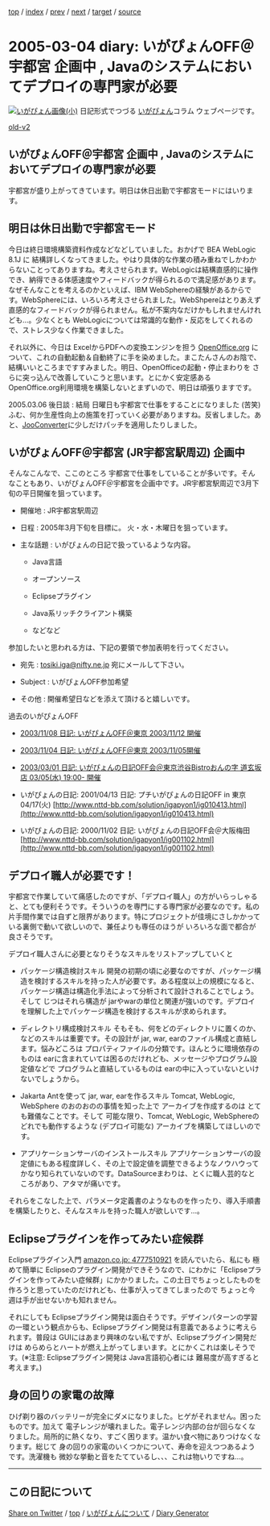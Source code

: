[top](../index.html) 
 / [index](index.html) 
 / [prev](ig050301.html) 
 / [next](ig050307.html) 
 / [target](https://igapyon.github.io/diary/2005/ig050304.html) 
 / [source](https://github.com/igapyon/diary/blob/gh-pages/2005/ig050304.src.md) 

2005-03-04 diary: いがぴょんOFF＠宇都宮 企画中 , Javaのシステムにおいてデプロイの専門家が必要
=====================================================================================================
[![いがぴょん画像(小)](https://igapyon.github.io/diary/images/iga200306s.jpg "いがぴょん")](https://igapyon.github.io/diary/memo/memoigapyon.html) 日記形式でつづる [いがぴょん](https://igapyon.github.io/diary/memo/memoigapyon.html)コラム ウェブページです。

[old-v2](ig050304-orig.html)

## いがぴょんOFF＠宇都宮 企画中 , Javaのシステムにおいてデプロイの専門家が必要

宇都宮が盛り上がってきています。明日は休日出勤で宇都宮モードにはいります。


## 明日は休日出勤で宇都宮モード

今日は終日環境構築資料作成などなどしていました。おかげで BEA WebLogic 8.1J に 結構詳しくなってきました。やはり具体的な作業の積み重ねでしかわからないことってありますね。考えさせられます。WebLogicは結構直感的に操作でき、納得できる体感速度やフィードバックが得られるので満足感があります。なぜそんなことを考えるのかといえば、IBM WebSphereの経験があるからです。WebSphereには、いろいろ考えさせられました。WebShpereはとりあえず 直感的なフィードバックが得られません。私が不案内なだけかもしれませんけれども…。少なくとも WebLogicについては常識的な動作・反応をしてくれるので、ストレス少なく作業できました。

それ以外に、今日は ExcelからPDFへの変換エンジンを担う [OpenOffice.org](http://ja.openoffice.org/) について、これの自動起動＆自動終了に手を染めました。まこたんさんのお陰で、結構いいところまですすみました。明日、OpenOfficeの起動・停止まわりを さらに突っ込んで改善していこうと思います。とにかく安定感ある
OpenOffice.org利用環境を構築しないとまずいので、明日は頑張りますです。

2005.03.06 後日談 : 結局 日曜日も宇都宮で仕事をすることになりました (苦笑) ふむ、何か生産性向上の施策を打っていく必要がありますね。反省しました。あと、[JooConverter](http://hp.vector.co.jp/authors/VA027994/joo/jooconverter.html)に少しだけパッチを適用したりしました。

## いがぴょんOFF＠宇都宮 (JR宇都宮駅周辺) 企画中

そんなこんなで、ここのところ 宇都宮で仕事をしていることが多いです。そんなこともあり、いがぴょんOFF＠宇都宮を企画中です。JR宇都宮駅周辺で3月下旬の平日開催を狙っています。

* 開催地 : JR宇都宮駅周辺
  
* 日程 : 2005年3月下旬を目標に。
  火・水・木曜日を狙っています。
  
* 主な話題 : いがぴょんの日記で扱っているような内容。
  
  * Java言語
    
  * オープンソース
    
  * Eclipseプラグイン
    
  * Java系リッチクライアント構築
    
  * などなど
  

参加したいと思われる方は、下記の要領で参加表明を行ってください。

* 宛先 : tosiki.iga@nifty.ne.jp 宛にメールして下さい。
  
* Subject : いがぴょんOFF参加希望
  
* その他 : 開催希望日などを添えて頂けると嬉しいです。

過去のいがぴょんOFF

* [2003/11/08 日記: いがぴょんOFF＠東京 2003/11/12 開催](../2003/ig031108.html)
  
* [2003/11/04 日記: いがぴょんOFF＠東京 2003/11/05開催](../2003/ig031104.html)
  
* [2003/03/01 日記: いがぴょんの日記OFF会＠東京渋谷Bistroおんの字 道玄坂店 03/05(水) 19:00- 開催](../2003/ig030301.html)
  
* いがぴょんの日記: 2001/04/13 日記: プチいがぴょんの日記OFF in 東京 04/17(火)
  [http://www.nttd-bb.com/solution/igapyon1/ig010413.html](http://www.nttd-bb.com/solution/igapyon1/ig010413.html)
  
* いがぴょんの日記: 2000/11/02 日記: いがぴょんの日記OFF会＠大阪梅田
  [http://www.nttd-bb.com/solution/igapyon1/ig001102.html](http://www.nttd-bb.com/solution/igapyon1/ig001102.html)

## デプロイ職人が必要です！

宇都宮で作業していて痛感したのですが、「デプロイ職人」の方がいらっしゃると、とても便利そうです。そういうのを専門にする専門家が必要なのです。私の片手間作業では自ずと限界があります。特にプロジェクトが佳境にさしかかっている裏側で動いて欲しいので、兼任よりも専任のほうが いろいろな面で都合が良さそうです。

デプロイ職人さんに必要となりそうなスキルをリストアップしていくと

* パッケージ構造検討スキル
  開発の初期の頃に必要なのですが、パッケージ構造を検討するスキルを持った人が必要です。ある程度以上の規模になると、パッケージ構造は構造化手法によって分析されて設計されることでしょう。そして
  じつはそれら構造が jarやwarの単位と関連が強いのです。デプロイを理解した上でパッケージ構造を検討するスキルが求められます。
  
* ディレクトリ構成検討スキル
  そもそも、何をどのディレクトリに置くのか、などのスキルは重要です。その設計が jar, war, earのファイル構成と直結します。悩みどころは
  プロパティファイルの分類です。ほんとうに環境依存のものは earに含まれていては困るのだけれども、メッセージやプログラム設定値などで プログラムと直結しているものは
  earの中に入っていないといけないでしょうから。
  
* Jakarta Antを使って jar, war, earを作るスキル
  Tomcat, WebLogic, WebSphere のおのおのの事情を知った上で アーカイブを作成するのは とても難儀なことです。そして
  可能な限り、Tomcat, WebLogic, WebSphereのどれでも動作するような (デプロイ可能な) アーカイブを構築してほしいのです。
  
* アプリケーションサーバのインストールスキル
  アプリケーションサーバの設定値にもある程度詳しく、その上で設定値を調整できるようなノウハウって かなり知られていないのです。DataSourceまわりは、とくに職人芸的なところがあり、アタマが痛いです。

それらをこなした上で、パラメータ定義書のようなものを作ったり、導入手順書を構築したりと、そんなスキルを持った職人が欲しいです…。

## Eclipseプラグインを作ってみたい症候群

Eclipseプラグイン入門 [amazon.co.jp: 4777510921](http://www.amazon.co.jp/exec/obidos/ASIN/4777510921/igapyondiary-22) を読んでいたら、私にも 極めて簡単に Eclipseのプラグイン開発ができそうなので、にわかに「Eclipseプラグインを作ってみたい症候群」にかかりました。この土日でちょっとしたものを作ろうと思っていたのだけれども、仕事が入ってきてしまったので ちょっと今週は手が出せないかも知れません。

それにしても Eclipseプラグイン開発は面白そうです。デザインパターンの学習の一環という観点からも、Eclipseプラグイン開発は有意義であるように考えられます。普段は
GUIにはあまり興味のない私ですが、Eclipseプラグイン開発だけは めらめらとハートが燃え上がってしまいます。とにかくこれは楽しそうです。(※注意:
Eclipseプラグイン開発は Java言語初心者には 難易度が高すぎると考えます。)

## 身の回りの家電の故障

ひげ剃り器のバッテリーが完全にダメになりました。ヒゲがそれません。困ったものです。加えて 電子レンジが壊れました。電子レンジ内部の台が回らなくなりました。局所的に熱くなり、すごく困ります。温かい食べ物にありつけなくなります。総じて 身の回りの家電のいくつかについて、寿命を迎えつつあるようです。洗濯機も 微妙な挙動と音をたてているし、、、これは物いりですね…。


----------------------------------------------------------------------------------------------------

## この日記について

[Share on Twitter](https://twitter.com/intent/tweet?hashtags=igapyon%2Cdiary%2C%E3%81%84%E3%81%8C%E3%81%B4%E3%82%87%E3%82%93&text=%E3%81%84%E3%81%8C%E3%81%B4%E3%82%87%E3%82%93OFF%EF%BC%A0%E5%AE%87%E9%83%BD%E5%AE%AE+%E4%BC%81%E7%94%BB%E4%B8%AD+%2C+Java%E3%81%AE%E3%82%B7%E3%82%B9%E3%83%86%E3%83%A0%E3%81%AB%E3%81%8A%E3%81%84%E3%81%A6%E3%83%87%E3%83%97%E3%83%AD%E3%82%A4%E3%81%AE%E5%B0%82%E9%96%80%E5%AE%B6%E3%81%8C%E5%BF%85%E8%A6%81&url=https%3A%2F%2Figapyon.github.io%2Fdiary%2F2005%2Fig050304.html) / [top](../index.html) / [いがぴょんについて](https://igapyon.github.io/diary/memo/memoigapyon.html) / [Diary Generator](https://github.com/igapyon/igapyonv3)
